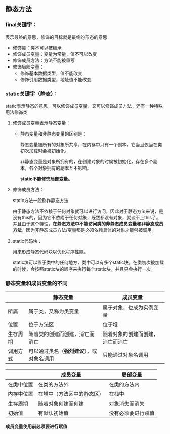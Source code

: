 ## 静态方法

### final关键字：

表示最终的意思，修饰的目标就是最终的形态的意思

- 修饰类：类不可以被继承
- 修饰成员变量：变量为常量，值不可以改变
- 修饰成员方法：方法不能被重写
- 修饰局部变量：
  - 修饰基本数据类型，值不能改变
  - 修饰引用数据类型，地址值不能改变

### static关键字（静态）：

static表示静态的意思，可以修饰成员变量，又可以修饰成员方法，还有一种特殊用法修饰类

1. 修饰成员变量表示静态变量：

   - 静态变量和非静态变量的区别是：

     静态变量被所有的对象所共享，在内存中只有一个副本，它当且仅当在类初次加载时会被初始化。

     非静态变量是对象所拥有的，在创建对象的时候被初始化，存在多个副本，各个对象拥有的副本互不影响。

     **static不能修饰局部变量。**

2. 修饰成员方法：

   static方法一般称作静态方法

   由于静态方法不依赖于任何对象就可以进行访问，因此对于静态方法来说，是没有this的，因为它不依附于任何对象，既然都没有对象，就谈不上this了。并且由于这个特性，**在静态方法中不能访问类的非静态成员变量和非静态成员方法**，因为非静态成员方法/变量都是必须依赖具体的对象才能够被调用。

3. static代码块：

   用来形成静态代码块以优化程序性能。

   static块可以置于类中的任何地方，类中可以有多个static块。在类初次被加载的时候，会按照static块的顺序来执行每个static块，并且只会执行一次。

### 静态变量和成员变量的不同





|          | 静态变量                                   | 成员变量                         |
| -------- | ------------------------------------------ | -------------------------------- |
| 所属     | 属于类，又称为类变量                       | 属于对象，也成为实例变量         |
| 位置     | 位于方法区                                 | 位于堆                           |
| 生存周期 | 随着类的创建而创建，消亡而消亡             | 随着对象的创建而创建，消亡而消亡 |
| 调用方式 | 可以通过类名（**强烈建议**），或对象名调用 | 只能通过对象名调用               |

|            | 成员变量                   | 局部变量           |
| ---------- | -------------------------- | ------------------ |
| 在类中位置 | 在类的方法外               | 在类的方法内       |
| 内存中位置 | 在堆中（方法区中的静态区） | 在栈中             |
| 生存周期   | 随着对象创建而创建         | 对象消失而消失     |
| 初始值     | 有默认初始值               | 没有必须要进行赋值 |

**成员变量使用前必须要进行赋值**